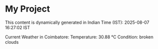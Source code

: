 # My Project

This content is dynamically generated in Indian Time (IST): 2025-08-07 16:27:02 IST


Current Weather in Coimbatore:
Temperature: 30.88 °C
Condition: broken clouds
